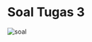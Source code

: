 # Soal Tugas 3

![soal](https://user-images.githubusercontent.com/81168295/172280168-fbd2f41d-7125-4bc3-a8bc-e9c5e7b43f54.png)

